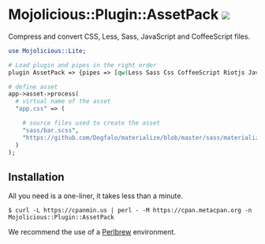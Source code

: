 
# Mojolicious::Plugin::AssetPack [![](https://github.com/mojolicious/mojo-assetpack/workflows/linux/badge.svg)](https://github.com/mojolicious/mojo-assetpack/actions)

  Compress and convert CSS, Less, Sass, JavaScript and CoffeeScript files.

```perl
use Mojolicious::Lite;

# Load plugin and pipes in the right order
plugin AssetPack => {pipes => [qw(Less Sass Css CoffeeScript Riotjs JavaScript Combine)]};

# define asset
app->asset->process(
  # virtual name of the asset
  "app.css" => (

    # source files used to create the asset
    "sass/bar.scss",
    "https://github.com/Dogfalo/materialize/blob/master/sass/materialize.scss",
  )
);
```

## Installation

  All you need is a one-liner, it takes less than a minute.

    $ curl -L https://cpanmin.us | perl - -M https://cpan.metacpan.org -n Mojolicious::Plugin::AssetPack

  We recommend the use of a [Perlbrew](http://perlbrew.pl) environment.
